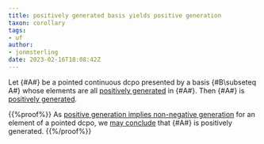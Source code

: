 ```yaml
---
title: positively generated basis yields positive generation
taxon: corollary
tags: 
- uf
author:
- jonmsterling
date: 2023-02-16T18:08:42Z
---
```


Let {#A#} be a pointed continuous dcpo presented by a basis {#B\subseteq A#} whose elements are all [positively generated](jms-002F) in {#A#}. Then {#A#} is [positively generated](jms-0023).

{{%proof%}}
As [positive generation implies non-negative generation](jms-002N) for an element of a pointed dcpo, we [may conclude](jms-0026) that {#A#} is positively generated.
{{%/proof%}}
